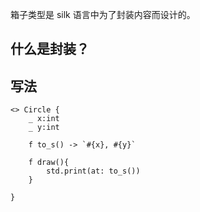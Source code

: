 箱子类型是 silk 语言中为了封装内容而设计的。

## 什么是封装？

## 写法

```
<> Circle {
    _ x:int
    _ y:int

    f to_s() -> `#{x}, #{y}`

    f draw(){
        std.print(at: to_s())
    }

}
```




